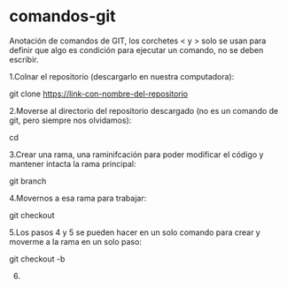# comandos-git
Anotación de comandos de GIT, los corchetes < y > solo se usan para definir que algo es condición para ejecutar un comando, no se deben escribir.

1.Colnar el repositorio (descargarlo en nuestra computadora):
  
  git clone <https://link-con-nombre-del-repositorio>
  
2.Moverse al directorio del repositorio descargado (no es un comando de git, pero siempre nos olvidamos):
  
  cd <directorio del repositorio descargado>
  
3.Crear una rama, una raminifcación para poder modificar el código y mantener intacta la rama principal:
  
  git branch <nombre-de-la-rama>
  
4.Movernos a esa rama para trabajar:
  
  git checkout <nombre-de-la-rama>
  
5.Los pasos 4 y 5 se pueden hacer en un solo comando para crear y moverme a la rama en un solo paso:

  git checkout -b <nombre-de-la-rama>
  
6.
